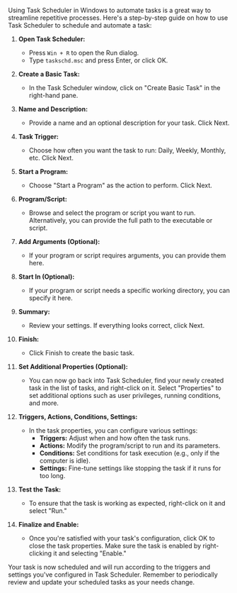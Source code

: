 Using Task Scheduler in Windows to automate tasks is a great way to streamline repetitive processes. Here's a step-by-step guide on how to use Task Scheduler to schedule and automate a task:

1. **Open Task Scheduler:**
   - Press `Win + R` to open the Run dialog.
   - Type `taskschd.msc` and press Enter, or click OK.

2. **Create a Basic Task:**
   - In the Task Scheduler window, click on "Create Basic Task" in the right-hand pane.

3. **Name and Description:**
   - Provide a name and an optional description for your task. Click Next.

4. **Task Trigger:**
   - Choose how often you want the task to run: Daily, Weekly, Monthly, etc. Click Next.

5. **Start a Program:**
   - Choose "Start a Program" as the action to perform. Click Next.

6. **Program/Script:**
   - Browse and select the program or script you want to run. Alternatively, you can provide the full path to the executable or script.

7. **Add Arguments (Optional):**
   - If your program or script requires arguments, you can provide them here.

8. **Start In (Optional):**
   - If your program or script needs a specific working directory, you can specify it here.

9. **Summary:**
   - Review your settings. If everything looks correct, click Next.

10. **Finish:**
    - Click Finish to create the basic task.

11. **Set Additional Properties (Optional):**
    - You can now go back into Task Scheduler, find your newly created task in the list of tasks, and right-click on it. Select "Properties" to set additional options such as user privileges, running conditions, and more.

12. **Triggers, Actions, Conditions, Settings:**
    - In the task properties, you can configure various settings:
      - **Triggers:** Adjust when and how often the task runs.
      - **Actions:** Modify the program/script to run and its parameters.
      - **Conditions:** Set conditions for task execution (e.g., only if the computer is idle).
      - **Settings:** Fine-tune settings like stopping the task if it runs for too long.

13. **Test the Task:**
    - To ensure that the task is working as expected, right-click on it and select "Run."

14. **Finalize and Enable:**
    - Once you're satisfied with your task's configuration, click OK to close the task properties. Make sure the task is enabled by right-clicking it and selecting "Enable."

Your task is now scheduled and will run according to the triggers and settings you've configured in Task Scheduler. Remember to periodically review and update your scheduled tasks as your needs change.
